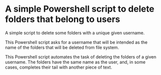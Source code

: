 # A simple Powershell script to delete folders that belong to users
A simple script to delete some folders with a unique given username.

This Powershell script asks for a username that will be intended as the name of the folders that will be deleted from file system.

This Powershell script automates the task of deleting the folders of a given username. The folders have the same name as the user, and, in some cases, completes their tail with another piece of text.
